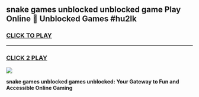 
## snake games unblocked unblocked game Play Online 👋 Unblocked Games #hu2lk
<h3>
<a href="https://premium.freeplayer.one?title=snake_games_unblocked&ref=21F">CLICK TO PLAY</a></h3>
<hr>

<h3>
<a href="https://premium.freeplayer.one?title=snake_games_unblocked&ref=21F">CLICK 2 PLAY</a>
  
</h3>

<a href="https://premium.freeplayer.one?title=snake_games_unblocked&ref=21F/"><img src="https://clearcache.store/games.png"></a>


**snake games unblocked games unblocked: Your Gateway to Fun and Accessible Online Gaming**
